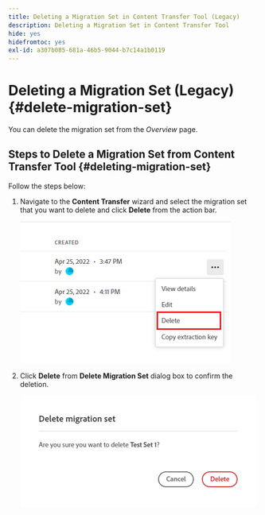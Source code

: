 ```yaml
---
title: Deleting a Migration Set in Content Transfer Tool (Legacy)
description: Deleting a Migration Set in Content Transfer Tool
hide: yes
hidefromtoc: yes
exl-id: a307b085-681a-46b5-9044-b7c14a1b0119
---
```

# Deleting a Migration Set (Legacy) {#delete-migration-set}

You can delete the migration set from the *Overview* page.

## Steps to Delete a Migration Set from Content Transfer Tool {#deleting-migration-set}

Follow the steps below:

1. Navigate to the **Content Transfer** wizard and select the migration set that you want to delete and click **Delete** from the action bar.

   ![image](/help/journey-migration/content-transfer-tool/assets-ctt/migration-delete1.png)

1. Click **Delete** from **Delete Migration Set** dialog box to confirm the deletion.

   ![image](/help/journey-migration/content-transfer-tool/assets-ctt/migration-delete2.png)
